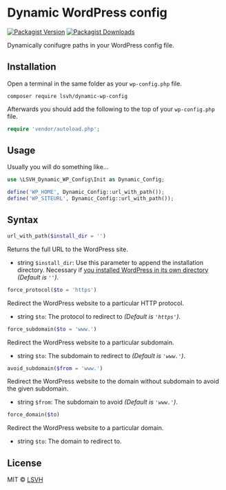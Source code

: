 Dynamic WordPress config
=============

[![Packagist Version](https://img.shields.io/packagist/v/LSVH/dynamic-wp-config.svg?style=flat-square)](https://packagist.org/packages/lsvh/dynamic-wp-config)
[![Packagist Downloads](https://img.shields.io/packagist/dt/LSVH/dynamic-wp-config.svg?style=flat-square)](https://packagist.org/packages/lsvh/dynamic-wp-config)

Dynamically conifugre paths in your WordPress config file.

Installation
------------
Open a terminal in the same folder as your `wp-config.php` file.

```shell
composer require lsvh/dynamic-wp-config
```

Afterwards you should add the following to the top of your `wp-config.php` file.

```php
require 'vendor/autoload.php';
```

Usage
------------

Usually you will do something like...

```php
use \LSVH_Dynamic_WP_Config\Init as Dynamic_Config;

define('WP_HOME', Dynamic_Config::url_with_path());
define('WP_SITEURL', Dynamic_Config::url_with_path());
```

Syntax
------------

```php
url_with_path($install_dir = '')
```

Returns the full URL to the WordPress site.

* string `$install_dir`: Use this parameter to append the installation directory. Necessary if [you installed WordPress in its own directory](https://codex.wordpress.org/Giving_WordPress_Its_Own_Directory) _(Default is `''`)_.


```php
force_protocol($to = 'https')
```

Redirect the WordPress website to a particular HTTP protocol.

* string `$to`: The protocol to redirect to _(Default is `'https'`)_.


```php
force_subdomain($to = 'www.')
```

Redirect the WordPress website to a particular subdomain.

* string `$to`: The subdomain to redirect to _(Default is `'www.'`)_.


```php
avoid_subdomain($from = 'www.')
```

Redirect the WordPress website to the domain without subdomain to avoid the given subdomain.

* string `$from`: The subdomain to avoid _(Default is `'www.'`)_.


```php
force_domain($to)
```

Redirect the WordPress website to a particular domain.

* string `$to`: The domain to redirect to.

License
------------

MIT © [LSVH](https://github.com/LSVH)
